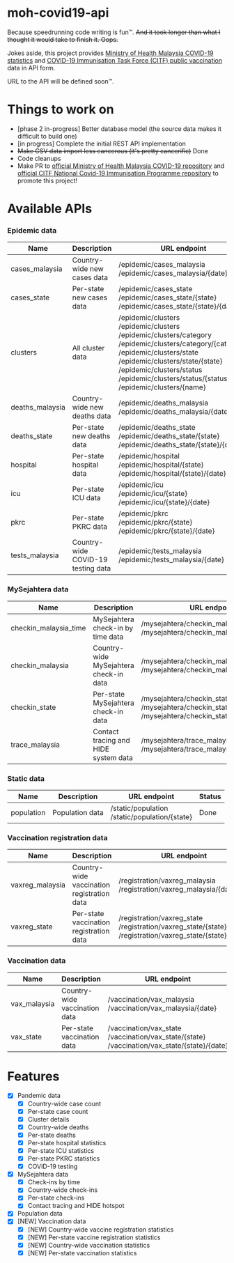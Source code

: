# moh-covid19-api

Because speedrunning code writing is fun™. ~~And it took longer than what I thought it would take to finish it. Oops.~~

Jokes aside, this project provides [Ministry of Health Malaysia COVID-19 statistics](https://github.com/MoH-Malaysia/covid19-public) and [COVID-19 Immunisation Task Force (CITF) public vaccination](https://github.com/CITF-Malaysia/citf-public) data in API form.

URL to the API will be defined soon™.

# Things to work on
- [phase 2 in-progress] Better database model (the source data makes it difficult to build one)
- [in progress] Complete the initial REST API implementation
- ~~Make CSV data import less cancerous (it's pretty cancerific)~~ Done
- Code cleanups
- Make PR to [official Ministry of Health Malaysia COVID-19 repository](https://github.com/MoH-Malaysia/covid19-public) and [official CITF National Covid-​19 Immunisation Programme repository](https://github.com/CITF-Malaysia/citf-public) to promote this project!

# Available APIs
### Epidemic data
| Name | Description | URL endpoint | Status |
| - | - | - | - |
| cases_malaysia | Country-wide new cases data | /epidemic/cases_malaysia<br>/epidemic/cases_malaysia/{date} | Done |
| cases_state | Per-state new cases data | /epidemic/cases_state<br>/epidemic/cases_state/{state}<br>/epidemic/cases_state/{state}/{date} | Done |
| clusters | All cluster data | /epidemic/clusters<br>/epidemic/clusters<br>/epidemic/clusters/category<br>/epidemic/clusters/category/{category}<br>/epidemic/clusters/state<br>/epidemic/clusters/state/{state}<br>/epidemic/clusters/status<br>/epidemic/clusters/status/{status}<br>/epidemic/clusters/{name} | Done |
| deaths_malaysia | Country-wide new deaths data | /epidemic/deaths_malaysia<br>/epidemic/deaths_malaysia/{date} | Done |
| deaths_state | Per-state new deaths data | /epidemic/deaths_state<br>/epidemic/deaths_state/{state}<br>/epidemic/deaths_state/{state}/{date} | Done |
| hospital | Per-state hospital data | /epidemic/hospital<br>/epidemic/hospital/{state}<br>/epidemic/hospital/{state}/{date} | Done |
| icu | Per-state ICU data | /epidemic/icu<br>/epidemic/icu/{state}<br>/epidemic/icu/{state}/{date} | Done |
| pkrc | Per-state PKRC data | /epidemic/pkrc<br>/epidemic/pkrc/{state}<br>/epidemic/pkrc/{state}/{date} | Done |
| tests_malaysia | Country-wide COVID-19 testing data | /epidemic/tests_malaysia<br>/epidemic/tests_malaysia/{date} | Done |

### MySejahtera data
| Name | Description | URL endpoint | Status |
| - | - | - | - |
| checkin_malaysia_time | MySejahtera check-in by time data | /mysejahtera/checkin_malaysia_time<br>/mysejahtera/checkin_malaysia_time/{date} | Done |
| checkin_malaysia | Country-wide MySejahtera check-in data | /mysejahtera/checkin_malaysia<br>/mysejahtera/checkin_malaysia{date} | Done |
| checkin_state | Per-state MySejahtera check-in data | /mysejahtera/checkin_state<br>/mysejahtera/checkin_state/{state}<br>/mysejahtera/checkin_state/{state}/{date} | Done |
| trace_malaysia | Contact tracing and HIDE system data | /mysejahtera/trace_malaysia<br>/mysejahtera/trace_malaysia/{date}| In progress |

### Static data
| Name | Description | URL endpoint | Status |
| - | - | - | - |
| population | Population data | /static/population<br>/static/population/{state} | Done |

### Vaccination registration data
| Name | Description | URL endpoint | Status |
| - | - | - | - |
| vaxreg_malaysia | Country-wide vaccination registration data | /registration/vaxreg_malaysia<br>/registration/vaxreg_malaysia/{date} | Done |
| vaxreg_state | Per-state vaccination registration data | /registration/vaxreg_state<br>/registration/vaxreg_state/{state}<br>/registration/vaxreg_state/{state}/{date} | Done |

### Vaccination data
| Name | Description | URL endpoint | Status |
| - | - | - | - |
| vax_malaysia | Country-wide vaccination data | /vaccination/vax_malaysia<br>/vaccination/vax_malaysia/{date} | Done |
| vax_state | Per-state vaccination data | /vaccination/vax_state<br>/vaccination/vax_state/{state}<br>/vaccination/vax_state/{state}/{date} | Done |

# Features
- [x] Pandemic data
  - [x] Country-wide case count
  - [x] Per-state case count
  - [x] Cluster details
  - [x] Country-wide deaths
  - [x] Per-state deaths
  - [x] Per-state hospital statistics
  - [x] Per-state ICU statistics
  - [x] Per-state PKRC statistics
  - [x] COVID-19 testing
- [x] MySejahtera data
  - [x] Check-ins by time
  - [x] Country-wide check-ins
  - [x] Per-state check-ins
  - [x] Contact tracing and HIDE hotspot
- [x] Population data
- [x] [NEW] Vaccination data
  - [x] [NEW] Country-wide vaccine registration statistics
  - [x] [NEW] Per-state vaccine registration statistics
  - [x] [NEW] Country-wide vaccination statistics
  - [x] [NEW] Per-state vaccination statistics
